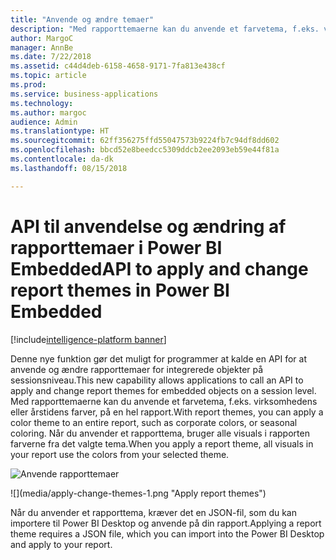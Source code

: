 ```yaml
---
title: "Anvende og ændre temaer"
description: "Med rapporttemaerne kan du anvende et farvetema, f.eks. virksomhedens eller årstidens farver, på hele din rapport."
author: MargoC
manager: AnnBe
ms.date: 7/22/2018
ms.assetid: c44d4deb-6158-4658-9171-7fa813e438cf
ms.topic: article
ms.prod: 
ms.service: business-applications
ms.technology: 
ms.author: margoc
audience: Admin
ms.translationtype: HT
ms.sourcegitcommit: 62ff356275ffd55047573b9224fb7c94df8dd602
ms.openlocfilehash: bbcd52e8beedcc5309ddcb2ee2093eb59e44f81a
ms.contentlocale: da-dk
ms.lasthandoff: 08/15/2018

---
```

# <a name="api-to-apply-and-change-report-themes-in-power-bi-embedded"></a><span data-ttu-id="66b69-103">API til anvendelse og ændring af rapporttemaer i Power BI Embedded</span><span class="sxs-lookup"><span data-stu-id="66b69-103">API to apply and change report themes in Power BI Embedded</span></span>

[!include[intelligence-platform banner](../../includes/intelligence-platform.md)]




<span data-ttu-id="66b69-104">Denne nye funktion gør det muligt for programmer at kalde en API for at anvende og ændre rapporttemaer for integrerede objekter på sessionsniveau.</span><span class="sxs-lookup"><span data-stu-id="66b69-104">This new capability allows applications to call an API to apply and change report themes for embedded objects on a session level.</span></span> <span data-ttu-id="66b69-105">Med rapporttemaerne kan du anvende et farvetema, f.eks. virksomhedens eller årstidens farver, på en hel rapport.</span><span class="sxs-lookup"><span data-stu-id="66b69-105">With report themes, you can apply a color theme to an entire report, such as corporate colors, or seasonal coloring.</span></span> <span data-ttu-id="66b69-106">Når du anvender et rapporttema, bruger alle visuals i rapporten farverne fra det valgte tema.</span><span class="sxs-lookup"><span data-stu-id="66b69-106">When you apply a report theme, all visuals in your report use the colors from your selected theme.</span></span>

<span data-ttu-id="66b69-107">![](media/apply-change-themes-1.png "Anvende rapporttemaer")
<!-- picture --></span><span class="sxs-lookup"><span data-stu-id="66b69-107">![](media/apply-change-themes-1.png "Apply report themes")
<!-- picture --></span></span>


<span data-ttu-id="66b69-108">Når du anvender et rapporttema, kræver det en JSON-fil, som du kan importere til Power BI Desktop og anvende på din rapport.</span><span class="sxs-lookup"><span data-stu-id="66b69-108">Applying a report theme requires a JSON file, which you can import into the Power BI Desktop and apply to your report.</span></span> 

